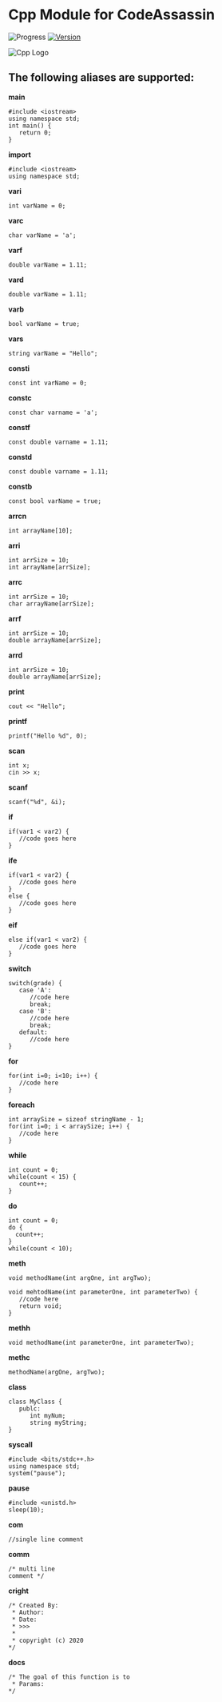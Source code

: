 # Cpp Module for CodeAssassin
![Progress](https://img.shields.io/badge/Module-inProgress-grey.svg)
[![Version](https://img.shields.io/badge/Version-v1.0.0-informational.svg)](https://github.com/Abesuden/Code-Assassin/commits/master/languageModules/Cpp/README.md)

![Cpp Logo](https://github.com/Abesuden/Code-Assassin/blob/master/img/languageLogos/Cpp_logo.png)

## The following aliases are supported:

**main**

```
#include <iostream>
using namespace std;
int main() {
   return 0;
}
```

**import**

```
#include <iostream>
using namespace std;
```

**vari**

```
int varName = 0;
```

**varc**

```
char varName = 'a';
```

**varf**

```
double varName = 1.11;
```

**vard**

```
double varName = 1.11;
```

**varb**

```
bool varName = true;
```

**vars**

```
string varName = "Hello";
```

**consti**

```
const int varName = 0;
```

**constc**

```
const char varname = 'a';
```

**constf**

```
const double varname = 1.11;
```

**constd**

```
const double varname = 1.11;
```

**constb**

```
const bool varName = true;
```

**arrcn**

```
int arrayName[10];
```

**arri**

```
int arrSize = 10;
int arrayName[arrSize];
```

**arrc**

```
int arrSize = 10;
char arrayName[arrSize];
```

**arrf**

```
int arrSize = 10;
double arrayName[arrSize];
```

**arrd**

```
int arrSize = 10;
double arrayName[arrSize];
```

**print**

```
cout << "Hello";
```

**printf**

```
printf("Hello %d", 0);
```

**scan**

```
int x;
cin >> x;
```

**scanf**

```
scanf("%d", &i);
```

**if**

```
if(var1 < var2) {
   //code goes here
}
```

**ife**

```
if(var1 < var2) {
   //code goes here
}
else {
   //code goes here
}
```

**eif**

```
else if(var1 < var2) {
   //code goes here
}
```

**switch**

```
switch(grade) {
   case 'A':
      //code here
      break;
   case 'B':
      //code here
      break;
   default:
      //code here
}
```

**for**

```
for(int i=0; i<10; i++) {
   //code here
}
```

**foreach**

```
int arraySize = sizeof stringName - 1;
for(int i=0; i < arraySize; i++) {
   //code here
}
```

**while**

```
int count = 0;
while(count < 15) {
   count++;
}
```

**do**

```
int count = 0;
do {
  count++;
}
while(count < 10);
```

**meth**

```
void methodName(int argOne, int argTwo);

void mehtodName(int parameterOne, int parameterTwo) {
   //code here
   return void;
}
```

**methh**

```
void methodName(int parameterOne, int parameterTwo);
```

**methc**

```
methodName(argOne, argTwo);
```

**class**

```
class MyClass {
   publc:
      int myNum;
      string myString;
}
```

**syscall**

```
#include <bits/stdc++.h>
using namespace std;
system("pause");
```

**pause**

```
#include <unistd.h>
sleep(10);
```

**com**

```
//single line comment
```

**comm**

```
/* multi line
comment */
```

**cright**

```
/* Created By:
 * Author: 
 * Date: 
 * >>>
 *
 * copyright (c) 2020
*/
```

**docs**

```
/* The goal of this function is to 
 * Params: 
*/
```
